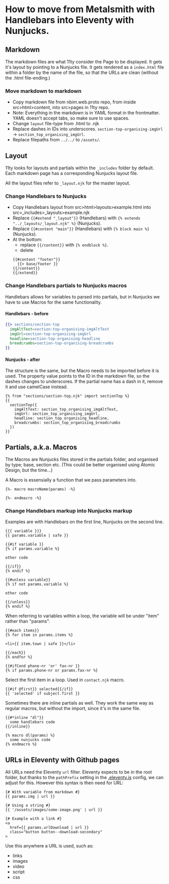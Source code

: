 # How to move from Metalsmith with Handlebars into Eleventy with Nunjucks.

## Markdown 
The markdown files are what 11ty consider the Page to be displayed. It gets it's layout by pointing to a Nunjucks file. It gets rendered as a `index.html` file within a folder by the name of the file, so that the URLs are clean (without the .html file-ending.)

### Move markdown to markdown 
- Copy markdown file from nbim.web.proto repo, from inside src>html>content, into src>pages in 11ty repo.
- Note: Everything in the markdown is in YAML format in the frontmatter. YAML doesn't accept tabs, so make sure to use spaces.
- Change `layout` file-type from .html to .njk
- Replace dashes in IDs into underscores. `section-top-organising-imgUrl` -> `section_top_organising_imgUrl`.
- Replace filepaths from `../../` to `/assets/`.
  
## Layout
11ty looks for layouts and partials within the `_includes` folder by default. Each markdown page has a corresponding Nunjucks layout file. 

All the layout files refer to `_layout.njk` for the master layout. 

### Change Handlebars to Nunjucks 
- Copy Handlebars layout from src>html>layouts>example.html into src>_includes>_layouts>example.njk
- Replace `{{#extend "_layout"}}` (Handlebars) with `{% extends "../_layouts/_layout.njk" %}` (Nunjucks).
- Replace `{{#content "main"}}` (Handlebars) with `{% block main %}` (Nunjucks).
- At the bottom:
  - replace `{{/content}}` with `{% endblock %}`.
  - delete 
  ```
  {{#content "footer"}}
    {{> base/footer }}
  {{/content}}
  {{/extend}}
  ```
### Change Handlebars partials to Nunjucks macros
Handlebars allows for variables to parsed into partials, but in Nunjucks we have to use Macros for the same functionality. 

#### Handlebars - before
```hbs
{{> sections/section-top
  imgAltText=section-top-organising-imgAltText
  imgUrl=section-top-organising-imgUrl
  headline=section-top-organising-headline
  breadcrumbs=section-top-organising-breadcrumbs
}}
```

#### Nunjucks - after

The structure is the same, but the Macro needs to be imported before it is used. The property value points to the ID in the markdown file, so the dashes changes to underscores. If the partial name has a dash in it, remove it and use camelCase instead.

```njk
{% from "sections/section-top.njk" import sectionTop %}
{{
  sectionTop({
    imgAltText: section_top_organising_imgAltText,
    imgUrl: section_top_organising_imgUrl,
    headline: section_top_organising_headline,
    breadcrumbs: section_top_organising_breadcrumbs
  })    
}}
```

## Partials, a.k.a. Macros

The Macros are Nunjucks files stored in the partials folder, and organised by type; base, section etc. (This could be better organised using Atomic Design, but the time...)

A Macro is essensially a function that we pass parameters into.

```njk
{%- macro macroName(params) -%}

{%- endmacro -%}
```

### Change Handlebars markup into Nunjucks markup

Examples are with Handlebars on the first line, Nunjucks on the second line.

```
{{{ variable }}}
{{ params.variable | safe }}
```

```
{{#if variable }}
{% if params.variable %}

other code

{{/if}}
{% endif %}
```

```
{{#unless variable}}
{% if not params.variable %}

other code

{{/unless}}
{% endif %}
```

When referring to variables within a loop, the variable will be under "item" rather than "params". 
```
{{#each items}}
{% for item in params.items %}

<li>{{ item.town | safe }}</li>

{{/each}}
{% endfor %}
```

```
{{#ifCond phone-nr 'or' fax-nr }}
{% if params.phone-nr or params.fax-nr %}
```

Select the first item in a loop. Used in `contact.njk` macro.
```
{{#if @first}} selected{{/if}}
{{ 'selected' if subject.first }}
```

Sometimes there are inline partials as well. They work the same way as regular macros, but without the import, since it's in the same file.
```
{{#*inline "dl"}}
  some handlebars code
{{/inline}}

{% macro dl(params) %}
  some nunjucks code
{% endmacro %}
```

## URLs in Eleventy with Github pages

All URLs need the Eleventy `url` filter. Eleventy expects to be in the root folder, but thanks to the `pathPrefix` setting in the  [.eleventy.js](.eleventy.js) config, we can adjust for this. However this syntax is then need for URL:

```njk
{# With variable from markdown #}
{{ params.img | url }}

{# Using a string #}
{{ '/assets/images/some-image.png' | url }}

{# Example with a link #}
<a
  href={{ params.urlDownload | url }}
  class="button button--download-secondary"
>
```



Use this anywhere a URL is used, such as:
- links
- images
- video
- script
- css 